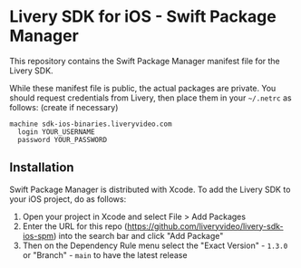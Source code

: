 # Livery SDK for iOS - Swift Package Manager

This repository contains the Swift Package Manager manifest file for the Livery SDK.

While these manifest file is public, the actual packages are private. You should
request credentials from Livery, then place them in your `~/.netrc` as
follows: (create if necessary)

```
machine sdk-ios-binaries.liveryvideo.com
  login YOUR_USERNAME
  password YOUR_PASSWORD
```

## Installation 

Swift Package Manager is distributed with Xcode. To add the Livery SDK to your iOS project, do as follows:
1. Open your project in Xcode and select File > Add Packages
2. Enter the URL for this repo (https://github.com/liveryvideo/livery-sdk-ios-spm) into the search bar and click "Add Package"
3. Then on the Dependency Rule menu select the "Exact Version" - `1.3.0` or "Branch" - `main` to have the latest release
